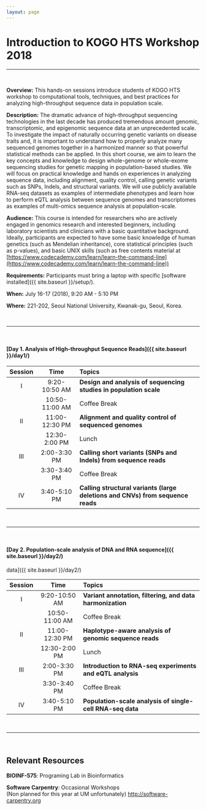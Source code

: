 ```yaml
---
layout: page
---
```


# Introduction to KOGO HTS Workshop 2018

<hr>
<br>

**Overview:** This hands-on sessions introduce students of KOGO HTS
workshop to computational tools, techniques, and best practices for
analyzing high-throughput sequence data in population scale.

**Description:** 
The dramatic advance of high-throughput sequencing technologies in the last decade has produced
tremendous amount genomic, transcriptomic, and epigenomic sequence data at an unprecedented
scale. To investigate the impact of naturally occurring genetic variants on disease traits and, it is
important to understand how to properly analyze many sequenced genomes together in a harmonized
manner so that powerful statistical methods can be applied. In this short course, we aim to learn the
key concepts and knowledge to design whole-genome or whole-exome sequencing studies for
genetic mapping in population-based studies. We will focus on practical knowledge and hands on
experiences in analyzing sequence data, including alignment, quality control, calling genetic variants
such as SNPs, Indels, and structural variants. We will use publicly available RNA-seq datasets as
examples of intermediate phenotypes and learn how to perform eQTL analysis between sequence
genomes and transcriptomes as examples of multi-omics sequence analysis at population-scale.

**Audience:** This course is intended for researchers who are actively engaged in
genomics research and interested beginners, including laboratory scientists and clinicians with a
basic quantitative background. Ideally, participants are expected to have some basic knowledge of
human genetics (such as Mendelian inheritance), core statistical principles (such as p-values), and
basic UNIX skills (such as free contents material at
[https://www.codecademy.com/learn/learn-the-command-line](https://www.codecademy.com/learn/learn-the-command-line))

**Requirements:** Participants must bring a laptop with specific [software installed]({{ site.baseurl }}/setup/).

**When:** July 16-17 (2018), 9:20 AM - 5:10 PM 

**Where:** 221-202, Seoul National University, Kwanak-gu, Seoul, Korea.

<br>
<hr>
<br>

#### [Day 1. Analysis of High-throughput Sequence Reads]({{ site.baseurl }}/day1/) 

| Session | Time           | Topics                   | 
| :-----: |:--------------:| :----------------------- | 
| I       | 9:20-10:50 AM  | **Design and analysis of sequencing studies in population scale** | 
|         | 10:50-11:00 AM | Coffee Break             | 
| II      | 11:00-12:30 PM | **Alignment and quality control of sequenced genomes**       | 
|         | 12:30-2:00 PM  | Lunch                    | 
| III     | 2:00-3:30 PM   | **Calling short variants (SNPs and Indels) from sequence reads**    | 
|         | 3:30-3:40 PM   | Coffee Break             | 
| IV      | 3:40-5:10 PM   | **Calling structural variants (large deletions and CNVs) from sequence reads**   | 

<br>
<hr>
<br>

#### [Day 2. Population-scale analysis of DNA and RNA sequence]({{ site.baseurl }}/day2/) 
data]({{ site.baseurl }}/day2/)

| Session | Time           | Topics                   | 
| :-----: |:--------------:| :----------------------- | 
| I       | 9:20-10:50 AM  | **Variant annotation, filtering, and data harmonization** | 
|         | 10:50-11:00 AM | Coffee Break             | 
| II      | 11:00-12:30 PM | **Haplotype-aware analysis of genomic sequence reads**       | 
|         | 12:30-2:00 PM  | Lunch                    | 
| III     | 2:00-3:30 PM   | **Introduction to RNA-seq experiments and eQTL analysis**    | 
|         | 3:30-3:40 PM   | Coffee Break             | 
| IV      | 3:40-5:10 PM   | **Population-scale analysis of single-cell RNA-seq data**   | 

<br>
<hr>
<br>

<a name="other"></a>

## Relevant Resources 
**BIOINF-575**: Programing Lab in Bioinformatics  
	
**Software Carpentry**: Occasional Workshops  
(Non planned for this year at UM unfortunately) 
<http://software-carpentry.org>  

<!--- Uncomment at end of course...
Add more courses when we find them.
-->


